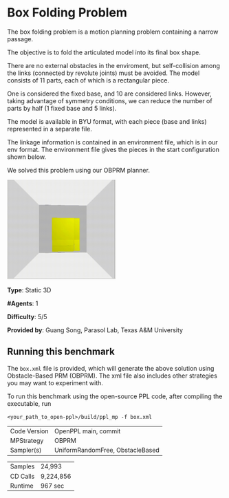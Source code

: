 # Box Folding Problem

The box folding problem is a motion planning problem containing a narrow passage. 

The objective is to fold the articulated model into its final box shape. 

There are no external obstacles in the enviroment, but self-collision among the links (connected by revolute joints) must be avoided. The model consists of 11 parts, each of which is a rectangular piece.

One is considered the fixed base, and 10 are considered links. However, taking advantage of symmetry conditions, we can reduce the number of parts by half (1 fixed base and 5 links). 

The model is available in BYU format, with each piece (base and links) represented in a separate file. 

The linkage information is contained in an environment file, which is in our env format. The environment file gives the pieces in the start configuration shown below.

We solved this problem using our OBPRM planner. 

<img src="Media/box.gif" alt="Box folding problem" width="50%" height="50%"/>

__Type__: Static 3D

__#Agents__: 1

__Difficulty__: 5/5

__Provided by__: Guang Song, Parasol Lab, Texas A&M University

## Running this benchmark
The ```box.xml``` file is provided, which will generate the above solution using Obstacle-Based PRM (OBPRM). The xml file also includes other strategies you may want to experiment with.

To run this benchmark using the open-source PPL code, after compiling the executable, run

```
<your_path_to_open-ppl>/build/ppl_mp -f box.xml
```

|  |  |
| ------ | ------ |
| Code Version       |  OpenPPL main, commit  |
| MPStrategy       |   OBPRM     |
| Sampler(s)       |   UniformRandomFree, ObstacleBased     |

|  |  |
| ------ | ------ |
| Samples       |   24,993    |
| CD Calls       |   9,224,856   |
| Runtime       |    967 sec   |
